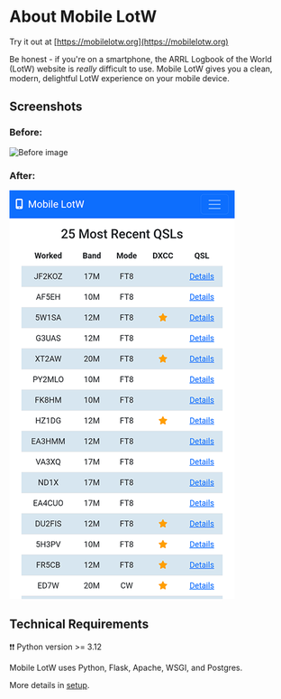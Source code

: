 # About Mobile LotW

Try it out at [https://mobilelotw.org](https://mobilelotw.org)

Be honest - if you're on a smartphone, the ARRL Logbook of the World (LotW) 
website is *really* difficult to use. Mobile LotW gives you a clean, modern, 
delightful LotW experience on your mobile device.

## Screenshots
### Before:
![Before image](/app/static/lotw_old.png)

### After:
![After image](/app/static/lotw_new.png)

## Technical Requirements

❗❗ Python version >= 3.12

Mobile LotW uses Python, Flask, Apache, WSGI, and Postgres.

More details in [setup](/docs/setup.md).
